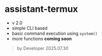 # assistant-termux
- v 2.0
- simple CLI based
- basic command execution using `system()`
- more functions **coming soon**

> by Developer 2025.07.30

